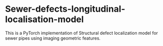 # Sewer-defects-longitudinal-localisation-model
This is a PyTorch implementation of Structural defect localization model for sewer pipes using imaging geometric features.
